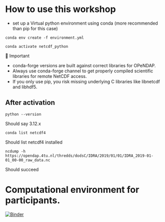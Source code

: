 # How to use this workshop

- set up a Virtual python environment using conda (more recommended than pip for this case)

`conda env create -f environment.yml `

`conda activate netcdf_python`

🚨 Important
-  conda-forge versions are built against correct libraries for OPeNDAP.
- Always use conda-forge channel to get properly compiled scientific libraries for remote NetCDF access.
- If you only use pip, you risk missing underlying C libraries like libnetcdf and libhdf5.

## After activation

`python --version` 

Should say 3.12.x

`conda list netcdf4`

Should list netcdf4 installed

`ncdump -h https://opendap.4tu.nl/thredds/dodsC/IDRA/2019/01/01/IDRA_2019-01-01_00-00_raw_data.nc`

Should succeed


# Computational environment for participants. 


[![Binder](https://mybinder.org/badge_logo.svg)](https://mybinder.org/v2/gh/leilaicruz/Interoperability_workshop_domain_specific/HEAD?urlpath=%2Fdoc%2Ftree%2Fparticipants_live_code.ipynb)


